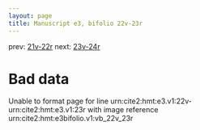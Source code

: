 ```yaml
---
layout: page
title: Manuscript e3, bifolio 22v-23r
---
```


prev: [21v-22r](../21v-22r/) next: [23v-24r](../23v-24r/)

# Bad data

Unable to format page for line urn:cite2:hmt:e3.v1:22v-urn:cite2:hmt:e3.v1:23r with image reference urn:cite2:hmt:e3bifolio.v1:vb_22v_23r
